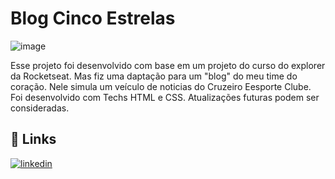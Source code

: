 
# Blog Cinco Estrelas

![image](https://github.com/RichardRamalho/blogFiveStars/assets/128335563/76e8eaf2-8a6a-411d-ac22-d3af650cde27)


Esse projeto foi desenvolvido com base em um projeto do curso do explorer da Rocketseat.
Mas fiz uma daptação para um "blog" do meu time do coração.
Nele simula um veículo de noticias do Cruzeiro Eesporte Clube.
Foi desenvolvido com Techs HTML e CSS.
Atualizações futuras podem ser consideradas.


## 🔗 Links

[![linkedin](https://img.shields.io/badge/linkedin-0A66C2?style=for-the-badge&logo=linkedin&logoColor=white)](https://www.linkedin.com/in/richard-ramalho-37926826a/)

